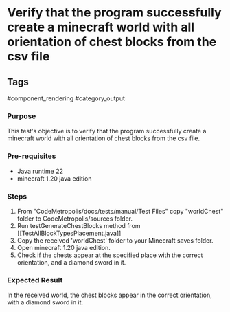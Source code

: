 # Verify that the program successfully create a minecraft world with all orientation of chest blocks from the csv file

## Tags
#component_rendering #category_output

### Purpose
This test's objective is to verify that the program successfully create a minecraft world with all orientation of chest blocks from the csv file.

### Pre-requisites
- Java runtime 22
- minecraft 1.20 java edition


### Steps
1. From "CodeMetropolis/docs/tests/manual/Test Files" copy "worldChest" folder to CodeMetropolis/sources folder.
2. Run testGenerateChestBlocks method from [[TestAllBlockTypesPlacement.java]]
3. Copy the received 'worldChest' folder to your Minecraft saves folder.
4. Open minecraft 1.20 java edition.
5. Check if the chests appear at the specified place with the correct orientation, and a diamond sword in it.

### Expected Result
In the received world, the chest blocks appear in the correct orientation, with a diamond sword in it.
